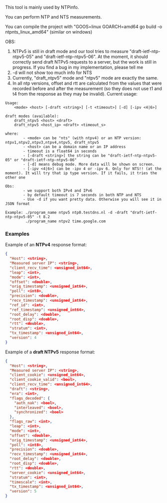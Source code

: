This tool is mainly used by NTPinfo. 

You can perform NTP and NTS measurements.

You can compile the project with "GOOS=linux GOARCH=amd64 go build -o ntpnts_linux_amd64" (similar on windows)

OBS:
1) NTPv5 is still in draft mode and our tool tries to measure "draft-ietf-ntp-ntpv5-05" and "draft-ietf-ntp-ntpv5-06". At the moment, it should correctly send draft NTPv5 requests to a server,
   but the work is still in progress. If you find a bug in my implementation, please tell me
2) -d will not show too much info for NTS 
3) Currently, "draft_ntpv5" mode and "ntpv5" mode are exactly the same.
4) In all ntp versions, offset and rtt are calculated from the values that were recorded before and after the measurement (so they does not use t1 and t4 from the response as they may be invalid).
  Current usage:
```
Usage:
    <mode> <host> [-draft <string>] [-t <timeout>] [-d] [-ipv <4|6>]

draft modes (available):
    draft_ntpv5 <host> <draft>
    draft_ntpv5 <host_ip> <draft> <timeout_s>

where:
        - <mode> can be "nts" (with ntpv4) or an NTP version: ntpv1,ntpv2,ntpv3,ntpv4,ntpv5, draft_ntpv5
        - <host> can be a domain name or an IP address
        - timeout is a float64 in seconds
        - [-draft <string>] the string can be "draft-ietf-ntp-ntpv5-05" or "draft-ietf-ntp-ntpv5-06"
        - [-d] means debug mode. More data will be shown on screen.
        - [-ipv <4|6>] can be -ipv 4 or -ipv 6. Only for NTS!! (at the moment). It will try that ip type version. If it fails, it tries the other one

Obs:
        - we support both IPv4 and IPv6
        - by default timeout is 7 seconds in both NTP and NTS
        - Use -d if you want pretty data. Otherwise you will see it in JSON format

Example: ./program_name ntpv5 ntp0.testdns.nl -d -draft "draft-ietf-ntp-ntpv5-05" -t 8.2
         ./program_name ntpv2 time.google.com
```
### Examples

Example of an **NTPv4** response format:
```json
{
  "Host": <string>,
  "Measured server IP": <string>,
  "client_recv_time": <unsigned_int64>,
  "leap": <int>,
  "mode": <int>,
  "offset": <double>,
  "orig_timestamp": <unsigned_int64>,
  "poll": <int8>,
  "precision": <double>,
  "recv_timestamp": <unsigned_int64>,
  "ref_id": <int>,
  "ref_timestamp": <unsigned_int64>,
  "root_delay": <double>,
  "root_disp": <double>,
  "rtt": <double>,
  "stratum": <int>,
  "tx_timestamp": <unsigned_int64>,
  "version": 4
}
```

Example of a **draft NTPv5** response format:
```json
{
  "Host": <string>,
  "Measured server IP": <string>,
  "client_cookie": <unsigned_int64>,
  "client_cookie_valid": <bool>,
  "client_recv_time": <unsigned_int64>,
  "draft": <string>,
  "era": <int>,
  "flags_decoded": {
    "auth_nak": <bool>,
    "interleaved": <bool>,
    "synchronized": <bool>
  },
  "flags_raw": <int>,
  "leap": <int>,
  "mode": <int>,
  "offset": <double>,
  "orig_timestamp": <unsigned_int64>,
  "poll": <int8>,
  "precision": <double>,
  "recv_timestamp": <unsigned_int64>,
  "root_delay": <double>,
  "root_disp": <double>,
  "rtt": <double>,
  "server_cookie": <unsigned_int64>,
  "stratum": <int>,
  "timescale": <int>,
  "tx_timestamp": <unsigned_int64>,
  "version": 5
}
```